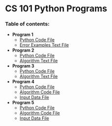 # CS 101 Python Programs

### Table of contents:
* **Program 1**
  * [Python Code File](Program%201/program1.py)
  * [Error Examples Text File](Program%201/program1.txt)
* **Program 2**
  * [Python Code File](Program%202/program2.py)
  * [Algorithm Text File](Program%202/program2.txt)
* **Program 3**
  * [Python Code File](Program%203/program3.py)
  * [Algorithm Text File](Program%203/program3.txt)
* **Program 4**
  * [Python Code File](Program%204/program4.py)
  * [Algorithm Code File](Program%204/program4.txt)
  * [Input Data File](Program%204/input_data.csv)
* **Program 5**
  * [Python Code File](Program%205/program5.py)
  * [Algorithm Code File](Program%205/program5.txt)
  * [Input Data File](Program%205/p5_inputs.txt)